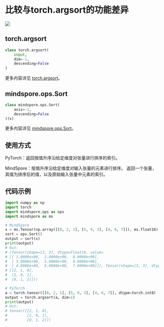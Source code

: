 # 比较与torch.argsort的功能差异

<a href="https://gitee.com/mindspore/docs/blob/master/docs/mindspore/source_zh_cn/note/api_mapping/pytorch_diff/Sort.md" target="_blank"><img src="https://mindspore-website.obs.cn-north-4.myhuaweicloud.com/website-images/master/resource/_static/logo_source.png"></a>

## torch.argsort

```python
class torch.argsort(
    input,
    dim=-1,
    descending=False
)
```

更多内容详见 [torch.argsort](https://pytorch.org/docs/1.5.0/torch.html#torch.argsort)。

## mindspore.ops.Sort

```python
class mindspore.ops.Sort(
    axis=-1,
    descending=False
)(x)
```

更多内容详见 [mindspore.ops.Sort](https://mindspore.cn/docs/zh-CN/master/api_python/ops/mindspore.ops.Sort.html#mindspore.ops.Sort)。

## 使用方式

PyTorch：返回按值升序沿给定维度对张量进行排序的索引。

MindSpore：按值升序沿给定维度对输入张量的元素进行排序。 返回一个张量，其值为排序后的值，以及原始输入张量中元素的索引。

## 代码示例

```python
import numpy as np
import torch
import mindspore.ops as ops
import mindspore as ms

# MindSpore
x = ms.Tensor(np.array([[8, 2, 1], [5, 9, 3], [4, 6, 7]]), ms.float16)
sort = ops.Sort()
output = sort(x)
print(output)
# Out:
# (Tensor(shape=[3, 3], dtype=Float16, value=
# [[ 1.0000e+00,  2.0000e+00,  8.0000e+00],
#  [ 3.0000e+00,  5.0000e+00,  9.0000e+00],
#  [ 4.0000e+00,  6.0000e+00,  7.0000e+00]]), Tensor(shape=[3, 3], dtype=Int32, value=
# [[2, 1, 0],
#  [2, 0, 1],
#  [0, 1, 2]]))

# PyTorch
a = torch.tensor([[8, 2, 1], [5, 9, 3], [4, 6, 7]], dtype=torch.int8)
output = torch.argsort(a, dim=1)
print(output)
# Out:
# tensor([[2, 1, 0],
#         [2, 0, 1],
#         [0, 1, 2]])
```
